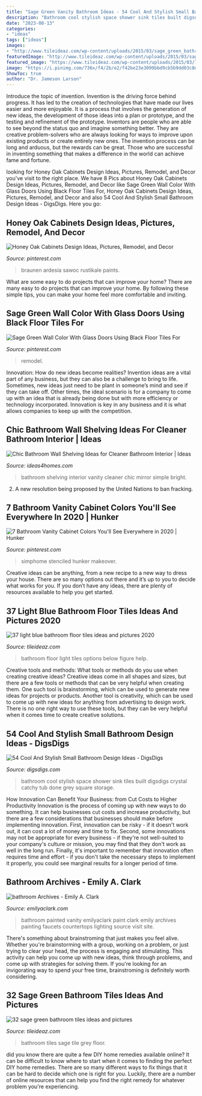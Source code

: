 ```yaml
---
title: "Sage Green Vanity Bathroom Ideas - 54 Cool And Stylish Small Bathroom Design Ideas"
description: "Bathroom cool stylish space shower sink tiles built digsdigs crystal catchy tub done grey square storage"
date: "2023-08-13"
categories:
- "ideas"
tags: ["ideas"]
images:
- "http://www.tileideaz.com/wp-content/uploads/2015/03/sage_green_bathroom_tiles_18.jpg"
featuredImage: "http://www.tileideaz.com/wp-content/uploads/2015/03/sage_green_bathroom_tiles_18.jpg"
featured_image: "https://www.tileideaz.com/wp-content/uploads/2015/03/light_blue_bathroom_floor_tiles_4.jpg"
image: "https://i.pinimg.com/736x/f4/2b/e2/f42be23e3099bbd9cb5b9dd03c8d2067.jpg"
ShowToc: true
author: "Dr. Jameson Larson"
---
```



Introduce the topic of invention.
Invention is the driving force behind progress. It has led to the creation of technologies that have made our lives easier and more enjoyable. It is a process that involves the generation of new ideas, the development of those ideas into a plan or prototype, and the testing and refinement of the prototype. Inventors are people who are able to see beyond the status quo and imagine something better. They are creative problem-solvers who are always looking for ways to improve upon existing products or create entirely new ones. The invention process can be long and arduous, but the rewards can be great. Those who are successful in inventing something that makes a difference in the world can achieve fame and fortune.

	

		
looking for Honey Oak Cabinets Design Ideas, Pictures, Remodel, and Decor you've visit to the right place. We have 8 Pics about Honey Oak Cabinets Design Ideas, Pictures, Remodel, and Decor like Sage Green Wall Color With Glass Doors Using Black Floor Tiles For, Honey Oak Cabinets Design Ideas, Pictures, Remodel, and Decor and also 54 Cool And Stylish Small Bathroom Design Ideas - DigsDigs. Here you go:
		
    
## Honey Oak Cabinets Design Ideas, Pictures, Remodel, And Decor

<img loading=lazy src="https://i.pinimg.com/736x/b2/62/72/b26272d39dd8f35461264cdeb24f3656.jpg" onerror="this.onerror=null;this.src='https://tse1.mm.bing.net/th?id=OIP.yBGAltY1ZYyvVVMSxA_l1QAAAA&amp;pid=15.1';" alt="Honey Oak Cabinets Design Ideas, Pictures, Remodel, and Decor">

_Source: pinterest.com_

>braunen ardesia sawoc rustikale paints. 

	

What are some easy to do projects that can improve your home?
There are many easy to do projects that can improve your home. By following these simple tips, you can make your home feel more comfortable and inviting.

    
## Sage Green Wall Color With Glass Doors Using Black Floor Tiles For

<img loading=lazy src="https://i.pinimg.com/736x/0d/ad/7e/0dad7e02dc74e4d5a6c637d769473b0b.jpg" onerror="this.onerror=null;this.src='https://tse3.mm.bing.net/th?id=OIP.fc9a9XCORL6FAT1PgUEobQHaKW&amp;pid=15.1';" alt="Sage Green Wall Color With Glass Doors Using Black Floor Tiles For">

_Source: pinterest.com_

>remodel. 

	

Innovation: How do new ideas become realities?
Invention ideas are a vital part of any business, but they can also be a challenge to bring to life. Sometimes, new ideas just need to be plant in someone’s mind and see if they can take off. Other times, the ideal scenario is for a company to come up with an idea that is already being done but with more efficiency or technology incorporated. Innovation is key in any business and it is what allows companies to keep up with the competition.

    
## Chic Bathroom Wall Shelving Ideas For Cleaner Bathroom Interior | Ideas

<img loading=lazy src="http://www.ideas4homes.com/wp-content/uploads/2015/08/Bright-Wall-Lamps-above-Borderless-Wall-Mirror-and-White-Vanity-near-Simple-Bathroom-Wall-Shelving-Ideas.jpg" onerror="this.onerror=null;this.src='https://tse2.mm.bing.net/th?id=OIP.j3KNwLIPwz4RxIA13iL_YwHaLH&amp;pid=15.1';" alt="Chic Bathroom Wall Shelving Ideas for Cleaner Bathroom Interior | Ideas">

_Source: ideas4homes.com_

>bathroom shelving interior vanity cleaner chic mirror simple bright. 

	

2. A new resolution being proposed by the United Nations to ban fracking.

    
## 7 Bathroom Vanity Cabinet Colors You&#039;ll See Everywhere In 2020 | Hunker

<img loading=lazy src="https://i.pinimg.com/736x/f4/2b/e2/f42be23e3099bbd9cb5b9dd03c8d2067.jpg" onerror="this.onerror=null;this.src='https://tse1.mm.bing.net/th?id=OIP.TNXfj38vIjfe6S6vwoBN9gAAAA&amp;pid=15.1';" alt="7 Bathroom Vanity Cabinet Colors You&#039;ll See Everywhere in 2020 | Hunker">

_Source: pinterest.com_

>simphome stenciled hunker makeover. 

	

Creative ideas can be anything, from a new recipe to a new way to dress your house. There are so many options out there and it’s up to you to decide what works for you. If you don’t have any ideas, there are plenty of resources available to help you get started.

    
## 37 Light Blue Bathroom Floor Tiles Ideas And Pictures 2020

<img loading=lazy src="https://www.tileideaz.com/wp-content/uploads/2015/03/light_blue_bathroom_floor_tiles_4.jpg" onerror="this.onerror=null;this.src='https://tse2.mm.bing.net/th?id=OIP.jhuK8CMpT24knO84RN1VfgHaKQ&amp;pid=15.1';" alt="37 light blue bathroom floor tiles ideas and pictures 2020">

_Source: tileideaz.com_

>bathroom floor light tiles options below figure help. 

	

Creative tools and methods: What tools or methods do you use when creating creative ideas?
Creative ideas come in all shapes and sizes, but there are a few tools or methods that can be very helpful when creating them. One such tool is brainstorming, which can be used to generate new ideas for projects or products. Another tool is creativity, which can be used to come up with new ideas for anything from advertising to design work. There is no one right way to use these tools, but they can be very helpful when it comes time to create creative solutions.

    
## 54 Cool And Stylish Small Bathroom Design Ideas - DigsDigs

<img loading=lazy src="https://www.digsdigs.com/photos/cool-and-stylish-small-bathroom-design-ideas-23-554x738.jpg" onerror="this.onerror=null;this.src='https://tse1.mm.bing.net/th?id=OIP.3InsbOgUET2l_lEo0mjpagHaJ3&amp;pid=15.1';" alt="54 Cool And Stylish Small Bathroom Design Ideas - DigsDigs">

_Source: digsdigs.com_

>bathroom cool stylish space shower sink tiles built digsdigs crystal catchy tub done grey square storage. 

	

How Innovation Can Benefit Your Business: from Cut Costs to Higher Productivity
Innovation is the process of coming up with new ways to do something. It can help businesses cut costs and increase productivity, but there are a few considerations that businesses should make before implementing innovation. First, innovation can be risky - if it doesn't work out, it can cost a lot of money and time to fix. Second, some innovations may not be appropriate for every business - if they're not well-suited to your company's culture or mission, you may find that they don't work as well in the long run. Finally, it's important to remember that innovation often requires time and effort - if you don't take the necessary steps to implement it properly, you could see marginal results for a longer period of time.

    
## Bathroom Archives - Emily A. Clark

<img loading=lazy src="https://emilyaclark.com/wp-content/uploads/2016/08/painted_bathroom_vanity2_thumb.jpg" onerror="this.onerror=null;this.src='https://tse3.mm.bing.net/th?id=OIP.5uNTEyYjJToZLdnep9V69QHaLj&amp;pid=15.1';" alt="bathroom Archives - Emily A. Clark">

_Source: emilyaclark.com_

>bathroom painted vanity emilyaclark paint clark emily archives painting faucets countertops lighting source visit site. 

	

There's something about brainstroming that just makes you feel alive. Whether you're brainstorming with a group, working on a problem, or just trying to clear your head, the process is engaging and stimulating. This activity can help you come up with new ideas, think through problems, and come up with strategies for solving them. If you're looking for an invigorating way to spend your free time, brainstroming is definitely worth considering.

    
## 32 Sage Green Bathroom Tiles Ideas And Pictures

<img loading=lazy src="http://www.tileideaz.com/wp-content/uploads/2015/03/sage_green_bathroom_tiles_18.jpg" onerror="this.onerror=null;this.src='https://tse1.mm.bing.net/th?id=OIP.-sFseCe8BrCahtyGHKyaLQHaF7&amp;pid=15.1';" alt="32 sage green bathroom tiles ideas and pictures">

_Source: tileideaz.com_

>bathroom tiles sage tile grey floor. 

	

did you know there are quite a few DIY home remedies available online?
It can be difficult to know where to start when it comes to finding the perfect DIY home remedies. There are so many different ways to fix things that it can be hard to decide which one is right for you. Luckily, there are a number of online resources that can help you find the right remedy for whatever problem you're experiencing.


